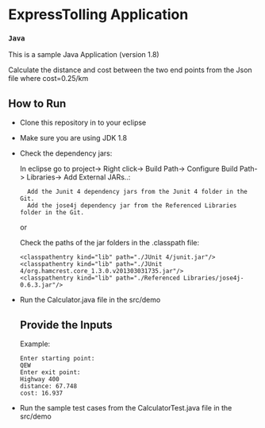 # ExpressTolling Application

### ```Java``` 

This is a sample Java Application (version 1.8)

Calculate the distance and cost between the two end points from the Json file where cost=0.25/km

## How to Run

* Clone this repository in to your eclipse
* Make sure you are using JDK 1.8
* Check the dependency jars:

     In eclipse go to project-> Right click-> Build Path-> Configure Build Path-> Libraries-> Add External JARs..:

        Add the Junit 4 dependency jars from the Junit 4 folder in the Git.
        Add the jose4j dependency jar from the Referenced Libraries folder in the Git.
  
  or
  
    Check the paths of the jar folders in the .classpath file:
        
	```
	<classpathentry kind="lib" path="./JUnit 4/junit.jar"/>
	<classpathentry kind="lib" path="./JUnit 4/org.hamcrest.core_1.3.0.v201303031735.jar"/>
	<classpathentry kind="lib" path="./Referenced Libraries/jose4j-0.6.3.jar"/>
	```

* Run the Calculator.java file in the src/demo
    
  ## Provide the Inputs    
     Example:
    ```
    Enter starting point: 
    QEW
    Enter exit point:
    Highway 400
    distance: 67.748
    cost: 16.937
    ```
* Run the sample test cases from the CalculatorTest.java file in the src/demo
       

	
